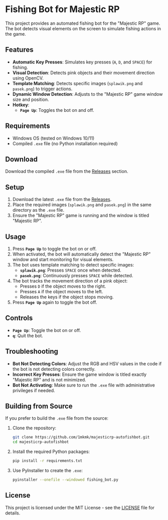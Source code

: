# Fishing Bot for Majestic RP

This project provides an automated fishing bot for the "Majestic RP" game. The bot detects visual elements on the screen to simulate fishing actions in the game.

## Features

- **Automatic Key Presses**: Simulates key presses (`A`, `D`, and `SPACE`) for fishing.
- **Visual Detection**: Detects pink objects and their movement direction using OpenCV.
- **Template Matching**: Detects specific images (`splawik.png` and `pasek.png`) to trigger actions.
- **Dynamic Window Detection**: Adjusts to the "Majestic RP" game window size and position.
- **Hotkey**:
  - **`Page Up`**: Toggles the bot on and off.

## Requirements

- Windows OS (tested on Windows 10/11)
- Compiled `.exe` file (no Python installation required)

## Download

Download the compiled `.exe` file from the [Releases](https://github.com/1mkmk/majesticrp-autofishbot) section.

## Setup

1. Download the latest `.exe` file from the [Releases](https://github.com/1mkmk/majesticrp-autofishbot).
2. Place the required images (`splawik.png` and `pasek.png`) in the same directory as the `.exe` file.
3. Ensure the "Majestic RP" game is running and the window is titled "Majestic RP".

## Usage

1. Press **`Page Up`** to toggle the bot on or off.
2. When activated, the bot will automatically detect the "Majestic RP" window and start monitoring for visual elements.
3. The bot uses template matching to detect specific images:
   - **`splawik.png`**: Presses `SPACE` once when detected.
   - **`pasek.png`**: Continuously presses `SPACE` while detected.
4. The bot tracks the movement direction of a pink object:
   - Presses `D` if the object moves to the right.
   - Presses `A` if the object moves to the left.
   - Releases the keys if the object stops moving.
5. Press **`Page Up`** again to toggle the bot off.

## Controls

- **`Page Up`**: Toggle the bot on or off.
- **`q`**: Quit the bot.

## Troubleshooting

- **Bot Not Detecting Colors**: Adjust the RGB and HSV values in the code if the bot is not detecting colors correctly.
- **Incorrect Key Presses**: Ensure the game window is titled exactly "Majestic RP" and is not minimized.
- **Bot Not Activating**: Make sure to run the `.exe` file with administrative privileges if needed.

## Building from Source

If you prefer to build the `.exe` file from the source:

1. Clone the repository:

    ```bash
    git clone https://github.com/1mkmk/majesticrp-autofishbot.git
    cd majesticrp-autofishbot
    ```

2. Install the required Python packages:

    ```bash
    pip install -r requirements.txt
    ```

3. Use PyInstaller to create the `.exe`:

    ```bash
    pyinstaller --onefile --windowed fishing_bot.py
    ```

## License

This project is licensed under the MIT License - see the [LICENSE](LICENSE) file for details.
